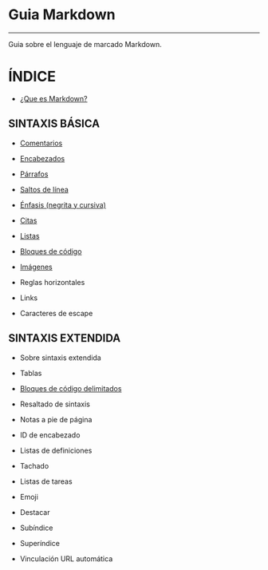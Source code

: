 
# **Guia Markdown**
---
Guia sobre el lenguaje de marcado Markdown.




# **ÍNDICE**


* [¿Que es Markdown?](https://github.com/JoseFerDel/Guia_markdown/blob/Zet_main/intromd.md)


## **SINTAXIS BÁSICA**

* [Comentarios](https://github.com/JoseFerDel/Guia_markdown/blob/Zet_main/comentarios.md)

* [Encabezados](https://github.com/JoseFerDel/Guia_markdown/blob/Zet_main/encabezados.md)

* [Párrafos](https://github.com/JoseFerDel/Guia_markdown/blob/Zet_main/parrafos.md)

* [Saltos de línea](https://github.com/JoseFerDel/Guia_markdown/blob/Zet_main/saltoslinea.md)

* [Énfasis (negrita y cursiva)](https://github.com/JoseFerDel/Guia_markdown/blob/Zet_main/enfasis.md)

* [Citas](https://github.com/JoseFerDel/Guia_markdown/blob/Zet_main/citas.md)

* [Listas](https://github.com/JoseFerDel/Guia_markdown/blob/Zet_main/listas.md)

* [Bloques de código](https://github.com/JoseFerDel/Guia_markdown/blob/Zet_main/codeblocks.md)

* [Imágenes](https://github.com/JoseFerDel/Guia_markdown/blob/Zet_main/imagenes.md)

* Reglas horizontales

* Links

* Caracteres de escape


## **SINTAXIS EXTENDIDA**

* Sobre sintaxis extendida

* Tablas

* [Bloques de código delimitados](https://github.com/JoseFerDel/Guia_markdown/blob/Zet_main/codeblocks_delimitados.md)

* Resaltado de sintaxis

* Notas a pie de página

* ID de encabezado

* Listas de definiciones

* Tachado

* Listas de tareas

* Emoji

* Destacar

* Subíndice

* Superíndice

* Vinculación URL automática


